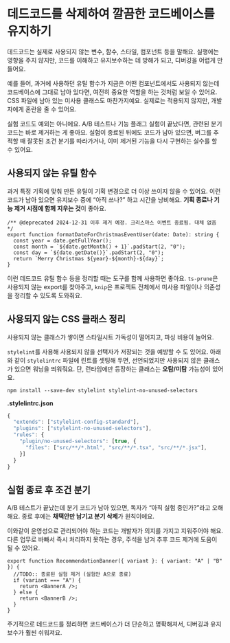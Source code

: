 # 데드코드를 삭제하여 깔끔한 코드베이스를 유지하기

데드코드는 실제로 사용되지 않는 변수, 함수, 스타일, 컴포넌트 등을 말해요. 실행에는 영향을 주지 않지만, 코드를 이해하고 유지보수하는 데 방해가 되고, 디버깅을 어렵게 만들어요.

예를 들어, 과거에 사용하던 유틸 함수가 지금은 어떤 컴포넌트에서도 사용되지 않는데 코드베이스에 그대로 남아 있다면, 여전히 중요한 역할을 하는 것처럼 보일 수 있어요. CSS 파일에 남아 있는 미사용 클래스도 마찬가지예요. 실제로는 적용되지 않지만, 개발자에게 혼란을 줄 수 있어요.

실험 코드도 예외는 아니에요. A/B 테스트나 기능 플래그 실험이 끝났다면, 관련된 분기 코드는 바로 제거하는 게 좋아요. 실험이 종료된 뒤에도 코드가 남아 있으면, 버그를 추적할 때 잘못된 조건 분기를 따라가거나, 이미 제거된 기능을 다시 구현하는 실수를 할 수 있어요.

## 사용되지 않는 유틸 함수

과거 특정 기획에 맞춰 만든 유틸이 기획 변경으로 더 이상 쓰이지 않을 수 있어요. 이런 코드가 남아 있으면 유지보수 중에 “아직 쓰나?” 하고 시간을 낭비해요. **기획 종료나 기능 제거 시점에 함께 지우는 것**이 좋아요.

```tsx
/** @deprecated 2024-12-31 이후 제거 예정. 크리스마스 이벤트 종료됨. 대체 없음 */
export function formatDateForChristmasEventUser(date: Date): string {
  const year = date.getFullYear();
  const month = `${date.getMonth() + 1}`.padStart(2, "0");
  const day = `${date.getDate()}`.padStart(2, "0");
  return `Merry Christmas ${year}-${month}-${day}`;
}
```

이런 데드코드 유틸 함수 등을 정리할 때는 도구를 함께 사용하면 좋아요. `ts-prune`은 사용되지 않는 export를 찾아주고, `knip`은 프로젝트 전체에서 미사용 파일이나 의존성을 정리할 수 있도록 도와줘요.

## 사용되지 않는 CSS 클래스 정리

사용되지 않는 클래스가 쌓이면 스타일시트 가독성이 떨어지고, 파싱 비용이 늘어요.

`stylelint`를 사용해 사용되지 않을 선택자가 저장되는 것을 예방할 수 도 있어요. 아래와 같이 `stylelintrc` 파일에 린트를 셋팅해 두면, 선언되었지만 사용되지 않은 클래스가 있으면 워닝을 띄워줘요. 단, 런타임에만 등장하는 클래스는 **오탐/미탐** 가능성이 있어요.

```cli
npm install --save-dev stylelint stylelint-no-unused-selectors
```

**.stylelintrc.json**

```js
{
  "extends": ["stylelint-config-standard"],
  "plugins": ["stylelint-no-unused-selectors"],
  "rules": {
    "plugin/no-unused-selectors": [true, {
      "files": ["src/**/*.html", "src/**/*.tsx", "src/**/*.jsx"],
    }]
  }
}
```

## 실험 종료 후 조건 분기

A/B 테스트가 끝났는데 분기 코드가 남아 있으면, 독자가 “아직 실험 중인가?”라고 오해해요. 종료 후에는 **채택안만 남기고 분기 삭제**가 원칙이에요.

이와같이 운영성으로 관리되어야 하는 코드는 개발자가 의지를 가지고 지워주어야 해요. 다른 업무로 바빠서 즉시 처리하지 못하는 경우, 주석을 남겨 추후 코드 제거에 도움이 될 수 있어요.

```tsx
export function RecommendationBanner({ variant }: { variant: "A" | "B" }) {
  //TODO:: 종료된 실험 제거 (실험안 A으로 종료)
  if (variant === "A") {
    return <BannerA />;
  } else {
    return <BannerB />;
  }
}
```

주기적으로 데드코드를 정리하면 코드베이스가 더 단순하고 명확해져서, 디버깅과 유지보수가 훨씬 쉬워져요.
